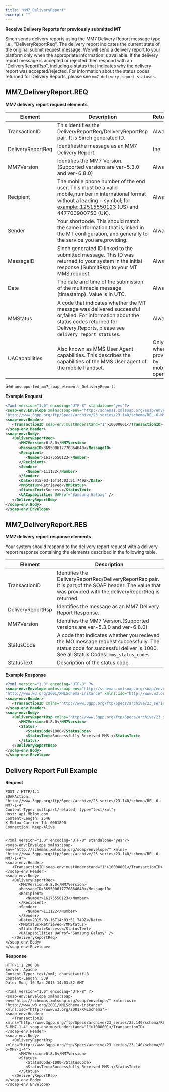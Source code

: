 ```yaml
---
title: "MM7_DeliveryReport"
excerpt: ""
---
```

**Receive Delivery Reports for previously submitted MT**

Sinch sends delivery reports using the MM7 Delivery Report message type i.e., "DeliveryReportReq". The delivery report indicates the current state of the original submit request message. We will send a delivery report to your platform only when the appropriate information is available. If the delivery report message is accepted or rejected then respond with an "DeliveryReportRsp", including a status that indicates why the delivery report was accepted/rejected. For information about the status codes returned for Delivery Reports, please see `mm7_delivery_report_statuses`.

## MM7\_DeliveryReport.REQ

**MM7 delivery report request elements**

|    **Element**    |                **Description**                                                                                                                                                                |      **Returned**                     |
| ----------------- | --------------------------------------------------------------------------------------------------------------------------------------------------------------------------------------------- | ------------------------------------- |
| TransactionID     | This identifies the DeliveryReportReq/DeliveryReportRsp pair. It is Sinch generated ID.                                                                                                       | Always                                |
| DeliveryReportReq | Identifiesthe message as an MM7 Delivery Report.                                                                                                                                              | the                                   |
| MM7Version        | Identifies the MM7 Version. (Supported versions are ver-5.3.0 and ver-6.8.0)                                                                                                                  | Always                                |
| Recipient         | The mobile phone number of the end user. This must be a valid mobile,number in international format without a leading + symbol; for <example:,12515550123> (US) and 447700900750 (UK).        | Always                                |
| Sender            | Your shortcode. This should match the same information that is,linked in the MT configuration, and generally to the service you are,providing.                                                | Always                                |
| MessageID         | Sinch generated ID linked to the submitted message. This ID was returned,to your system in the initial response (SubmitRsp) to your MT MMS,request.                                           | Always                                |
| Date              | The date and time of the submission of the multimedia message (timestamp). Value is in UTC.                                                                                                   | Always                                |
| MMStatus          | A code that indicates whether the MT message was delivered successful or,failed. For information about the status codes returned for Delivery,Reports, please see `delivery_report_statuses`. | Always                                |
| UACapabilities    | Also known as MMS User Agent capabilities. This describes the capabilities of the MMS User agent of the mobile handset.                                                                       | Only when provided by mobile operator |

See `unsupported_mm7_soap_elements_DeliveryReport`.

**Example Request**
```xml
<?xml version="1.0" encoding="UTF-8" standalone="yes"?>
<soap-env:Envelope xmlns:soap-env="http://schemas.xmlsoap.org/soap/envelope/" xmlns=
"http://www.3gpp.org/ftp/Specs/archive/23_series/23.140/schema/REL-6-MM7-1-4">
<soap-env:Header>
   <TransactionID soap-env:mustUnderstand="1">10000001</TransactionID>
</soap-env:Header>
<soap-env:Body>
   <DeliveryReportReq>
      <MM7Version>6.8.0</MM7Version>
      <MessageID>369500617770864640</MessageID>
      <Recipient>
         <Number>16175550123</Number>
      </Recipient>
      <Sender>
         <Number>111122</Number>
      </Sender>
      <Date>2015-03-16T14:03:51.749Z</Date>
      <MMStatus>Retrieved</MMStatus>
      <StatusText>Success</StatusText>
      <UACapabilities UAProf="Samsung Galaxy" />
   </DeliveryReportReq>
</soap-env:Body>
</soap-env:Envelope>
```


## MM7\_DeliveryReport.RES

**MM7 delivery report response elements**

Your system should respond to the delivery report request with a delivery report response containing the elements described in the following table.

|      **Element**  |                  **Description**                                                                                                                                         |
| ----------------- | ------------------------------------------------------------------------------------------------------------------------------------------------------------------------ |
| TransactionID     | Identifies the DeliveryReportReq/DeliveryReportRsp pair. It is part,of the SOAP header. The value that was provided with the,deliveryReportReq is returned.              |
| DeliveryReportRsp | Identifies the message as an MM7 Delivery Report Response.                                                                                                               |
| MM7Version        | Identifies the MM7 Version.(Supported versions are ver-5.3.0 and ver-6.8.0)                                                                                              |
| StatusCode        | A code that indicates whether you recieved the MO message request successfully. The status code for successful deliver is 1000. See all Status Codes: `mms_status_codes` |
| StatusText        | Description of the status code.                                                                                                                                          |

**Example Response**
```xml
<?xml version="1.0" encoding="UTF-8" ?>
<soap-env:Envelope xmlns:soap-env="http://schemas.xmlsoap.org/soap/envelope/" xmlns:xsi=
"http://www.w3.org/2001/XMLSchema-instance" xmlns:xsd="http://www.w3.org/2001/XMLSchema">
<soap-env:Header>
   <TransactionID xmlns="http://www.3gpp.org/ftp/Specs/archive/23_series/23.140/schema/REL-6-MM7-1-4" soap-env:mustUnderstand="1">1000001</TransactionID>
</soap-env:Header>
<soap-env:Body>
   <DeliveryReportRsp xmlns="http://www.3gpp.org/ftp/Specs/archive/23_series/23.140/schema/REL-6-MM7-1-4">
      <MM7Version>6.8.0</MM7Version>
      <Status>
         <StatusCode>1000</StatusCode>
         <StatusText>Successfully Received MMS.</StatusText>
      </Status>
   </DeliveryReportRsp>
</soap-env:Body>
</soap-env:Envelope>
```


## Delivery Report Full Example

**Request**

```text
POST / HTTP/1.1
SOAPAction: "http://www.3gpp.org/ftp/Specs/archive/23_series/23.140/schema/REL-6-MM7-1-4"
Content-Type: multipart/related; type="text/xml";
Host: api.Mblox.com
Content-Length: 2546
X-Mblox-Carrier-Id: 0001890
Connection: Keep-Alive


<?xml version="1.0" encoding="UTF-8" standalone="yes"?>
<soap-env:Envelope xmlns:soap-env="http://schemas.xmlsoap.org/soap/envelope/" xmlns=
"http://www.3gpp.org/ftp/Specs/archive/23_series/23.140/schema/REL-6-MM7-1-4">
<soap-env:Header>
   <TransactionID soap-env:mustUnderstand="1">10000001</TransactionID>
</soap-env:Header>
<soap-env:Body>
   <DeliveryReportReq>
      <MM7Version>6.8.0</MM7Version>
      <MessageID>369500617770864640</MessageID>
      <Recipient>
         <Number>16175550123</Number>
      </Recipient>
      <Sender>
         <Number>111122</Number>
      </Sender>
      <Date>2015-03-16T14:03:51.749Z</Date>
      <MMStatus>Retrieved</MMStatus>
      <StatusText>Success</StatusText>
      <UACapabilities UAProf="Samsung Galaxy" />
   </DeliveryReportReq>
</soap-env:Body>
</soap-env:Envelope>
```


**Response**
```text
HTTP/1.1 200 OK
Server: Apache
Content-Type: text/xml; charset=utf-8
Content-Length: 539
Date: Mon, 16 Mar 2015 14:03:32 GMT

<?xml version="1.0" encoding="UTF-8" ?>
<soap-env:Envelope xmlns:soap-env="http://schemas.xmlsoap.org/soap/envelope/" xmlns:xsi=
"http://www.w3.org/2001/XMLSchema-instance" xmlns:xsd="http://www.w3.org/2001/XMLSchema">
<soap-env:Header>
   <TransactionID xmlns="http://www.3gpp.org/ftp/Specs/archive/23_series/23.140/schema/REL-6-MM7-1-4" soap-env:mustUnderstand="1">1000001</TransactionID>
</soap-env:Header>
<soap-env:Body>
   <DeliveryReportRsp xmlns="http://www.3gpp.org/ftp/Specs/archive/23_series/23.140/schema/REL-6-MM7-1-4">
      <MM7Version>6.8.0</MM7Version>
      <Status>
         <StatusCode>1000</StatusCode>
         <StatusText>Successfully Received MMS.</StatusText>
      </Status>
   </DeliveryReportRsp>
</soap-env:Body>
</soap-env:Envelope>
```